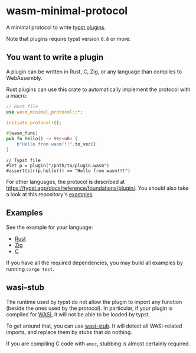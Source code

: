 # wasm-minimal-protocol

A minimal protocol to write [typst plugins](https://typst.app/docs/reference/foundations/plugin/).

Note that plugins require typst version `0.8` or more.

## You want to write a plugin

A plugin can be written in Rust, C, Zig, or any language than compiles to WebAssembly.

Rust plugins can use this crate to automatically implement the protocol with a macro:

```rust
// Rust file
use wasm_minimal_protocol::*;

initiate_protocol!();

#[wasm_func]
pub fn hello() -> Vec<u8> {
    b"Hello from wasm!!!".to_vec()
}
```

```typst
// Typst file
#let p = plugin("/path/to/plugin.wasm")
#assert(str(p.hello()) == "Hello from wasm!!!")
```

For other languages, the protocol is described at <https://typst.app/docs/reference/foundations/plugin/>. You should also take a look at this repository's [examples](#examples).

## Examples

See the example for your language:

- [Rust](examples/hello_rust/)
- [Zig](examples/hello_zig/)
- [C](examples/hello_c/)

If you have all the required dependencies, you may build all examples by running `cargo test`.

## wasi-stub

The runtime used by typst do not allow the plugin to import any function (beside the ones used by the protocol). In particular, if your plugin is compiled for [WASI](https://wasi.dev/), it will not be able to be loaded by typst.

To get around that, you can use [wasi-stub](./wasi-stub). It will detect all WASI-related imports, and replace them by stubs that do nothing.

If you are compiling C code with `emcc`, stubbing is almost certainly required.
